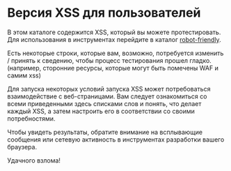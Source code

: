 # Версия XSS для пользователей

В этом каталоге содержится XSS, который вы можете протестировать. Для использования в инструментах перейдите в каталог [robot-friendly](../robot-friendly).

Есть некоторые строки, которые вам, возможно, потребуется изменить / принять к сведению, чтобы процесс тестирования прошел гладко. (например, сторонние ресурсы, которые могут быть помечены WAF и самим xss) 

Для запуска некоторых условий запуска XSS может потребоваться взаимодействие с веб-страницами. Вам следует ознакомиться со всеми приведенными здесь списками слов и понять, что делает каждый XSS, а затем настроить его в соответствии со своими потребностями.

Чтобы увидеть результаты, обратите внимание на всплывающие сообщения или сетевую активность в инструментах разработки вашего браузера.

Удачного взлома!